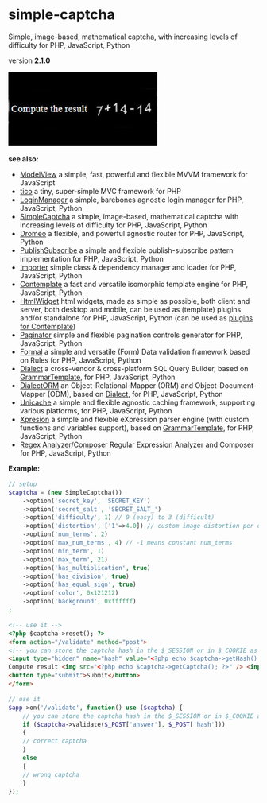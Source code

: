 # simple-captcha

Simple, image-based, mathematical captcha, with increasing levels of difficulty for PHP, JavaScript, Python

version **2.1.0**

![SimpleCaptcha](/simple-captcha.jpg)

**see also:**

* [ModelView](https://github.com/foo123/modelview.js) a simple, fast, powerful and flexible MVVM framework for JavaScript
* [tico](https://github.com/foo123/tico) a tiny, super-simple MVC framework for PHP
* [LoginManager](https://github.com/foo123/LoginManager) a simple, barebones agnostic login manager for PHP, JavaScript, Python
* [SimpleCaptcha](https://github.com/foo123/simple-captcha) a simple, image-based, mathematical captcha with increasing levels of difficulty for PHP, JavaScript, Python
* [Dromeo](https://github.com/foo123/Dromeo) a flexible, and powerful agnostic router for PHP, JavaScript, Python
* [PublishSubscribe](https://github.com/foo123/PublishSubscribe) a simple and flexible publish-subscribe pattern implementation for PHP, JavaScript, Python
* [Importer](https://github.com/foo123/Importer) simple class &amp; dependency manager and loader for PHP, JavaScript, Python
* [Contemplate](https://github.com/foo123/Contemplate) a fast and versatile isomorphic template engine for PHP, JavaScript, Python
* [HtmlWidget](https://github.com/foo123/HtmlWidget) html widgets, made as simple as possible, both client and server, both desktop and mobile, can be used as (template) plugins and/or standalone for PHP, JavaScript, Python (can be used as [plugins for Contemplate](https://github.com/foo123/Contemplate/blob/master/src/js/plugins/plugins.txt))
* [Paginator](https://github.com/foo123/Paginator)  simple and flexible pagination controls generator for PHP, JavaScript, Python
* [Formal](https://github.com/foo123/Formal) a simple and versatile (Form) Data validation framework based on Rules for PHP, JavaScript, Python
* [Dialect](https://github.com/foo123/Dialect) a cross-vendor &amp; cross-platform SQL Query Builder, based on [GrammarTemplate](https://github.com/foo123/GrammarTemplate), for PHP, JavaScript, Python
* [DialectORM](https://github.com/foo123/DialectORM) an Object-Relational-Mapper (ORM) and Object-Document-Mapper (ODM), based on [Dialect](https://github.com/foo123/Dialect), for PHP, JavaScript, Python
* [Unicache](https://github.com/foo123/Unicache) a simple and flexible agnostic caching framework, supporting various platforms, for PHP, JavaScript, Python
* [Xpresion](https://github.com/foo123/Xpresion) a simple and flexible eXpression parser engine (with custom functions and variables support), based on [GrammarTemplate](https://github.com/foo123/GrammarTemplate), for PHP, JavaScript, Python
* [Regex Analyzer/Composer](https://github.com/foo123/RegexAnalyzer) Regular Expression Analyzer and Composer for PHP, JavaScript, Python


**Example:**

```php
// setup
$captcha = (new SimpleCaptcha())
    ->option('secret_key', 'SECRET_KEY')
    ->option('secret_salt', 'SECRET_SALT_')
    ->option('difficulty', 1) // 0 (easy) to 3 (difficult)
    ->option('distortion', ['1'=>4.0]) // custom image distortion per difficulty
    ->option('num_terms', 2)
    ->option('max_num_terms', 4) // -1 means constant num_terms
    ->option('min_term', 1)
    ->option('max_term', 21)
    ->option('has_multiplication', true)
    ->option('has_division', true)
    ->option('has_equal_sign', true)
    ->option('color', 0x121212)
    ->option('background', 0xffffff)
;
```

```html
<!-- use it -->
<?php $captcha->reset(); ?>
<form action="/validate" method="post">
<!-- you can store the captcha hash in the $_SESSION or in $_COOKIE as well -->
<input type="hidden" name="hash" value="<?php echo $captcha->getHash(); ?>" />
Compute result <img src="<?php echo $captcha->getCaptcha(); ?>" /> <input type="text" name="answer" value="" />
<button type="submit">Submit</button>
</form>
```

```php
// use it
$app->on('/validate', function() use ($captcha) {
    // you can store the captcha hash in the $_SESSION or in $_COOKIE as well
    if ($captcha->validate($_POST['answer'], $_POST['hash']))
    {
    // correct captcha
    }
    else
    {
    // wrong captcha
    }
});
```